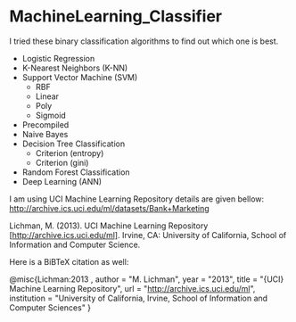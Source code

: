 # MachineLearning_Classifier
I tried these binary classification algorithms to find out which one is best. 

  - Logistic Regression
  - K-Nearest Neighbors (K-NN)
  - Support Vector Machine (SVM) 
    - RBF
    - Linear
    - Poly
    - Sigmoid
  - Precompiled
  - Naive Bayes
  - Decision Tree Classification
    - Criterion (entropy)
    - Criterion (gini)
  - Random Forest Classification
  - Deep Learning (ANN)

I am using UCI Machine Learning Repository details are given bellow:
http://archive.ics.uci.edu/ml/datasets/Bank+Marketing

Lichman, M. (2013). UCI Machine Learning Repository [http://archive.ics.uci.edu/ml]. Irvine, CA: University of California, School of Information and Computer Science.

Here is a BiBTeX citation as well:

@misc{Lichman:2013 ,
author = "M. Lichman",
year = "2013",
title = "{UCI} Machine Learning Repository",
url = "http://archive.ics.uci.edu/ml",
institution = "University of California, Irvine, School of Information and Computer Sciences" }
